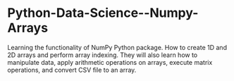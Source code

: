 # Python-Data-Science--Numpy-Arrays
Learning the functionality of NumPy Python package. How to create 1D and 2D arrays and perform array indexing. They will also learn how to manipulate data, apply arithmetic operations on arrays​, execute matrix operations, and convert CSV file to an array​.

